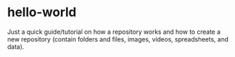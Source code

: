 # hello-world
Just a quick guide/tutorial on how a repository works and how to create a new repository (contain folders and files, images, videos, spreadsheets, and data).
